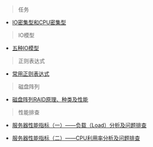 >任务

- [IO密集型和CPU密集型](https://blog.csdn.net/youanyyou/article/details/78990156)

>IO模型

- [五种IO模型](http://www.importnew.com/22019.html)

>正则表达式

- [常用正则表达式](http://www.cnblogs.com/zxin/archive/2013/01/26/2877765.html)

>磁盘阵列

- [磁盘阵列RAID原理、种类及性能](https://www.cnblogs.com/chuncn/p/6008173.html)

>性能排查

- [服务器性能指标（一）——负载（Load）分析及问题排查](https://mp.weixin.qq.com/s/s4MkM6UDo5TOLhfnZadGsQ)

- [服务器性能指标（二）——CPU利用率分析及问题排查](https://mp.weixin.qq.com/s/iXVi-5ksjSlU7t0H9Dhjwg)
